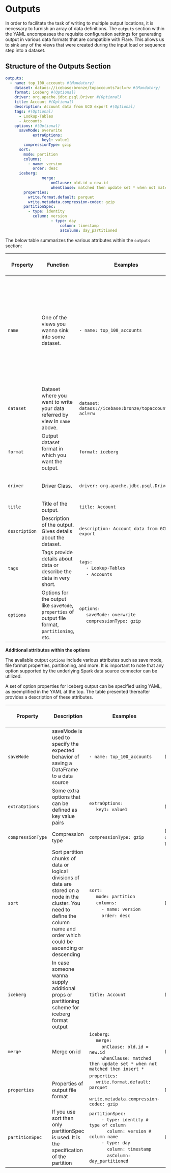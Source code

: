# **Outputs**

In order to facilitate the task of writing to multiple output locations, it is necessary to furnish an array of data definitions. The `outputs` section within the YAML encompasses the requisite configuration settings for generating output in various data formats that are compatible with Flare. This allows us to sink any of the views that were created during the input load or sequence step into a dataset.

## **Structure of the Outputs Section**

```yaml
outputs:
  - name: top_100_accounts #(Mandatory)
    dataset: dataos://icebase:bronze/topaccounts?acl=rw #(Mandatory)
    format: iceberg #(Optional)
    driver: org.apache.jdbc.psql.Driver #(Optional)
    title: Account #(Optional)
    description: Account data from GCD export #(Optional)
    tags: #(Optional)
      - Lookup-Tables
      - Accounts
    options: #(Optional)
      saveMode: overwrite
			extraOptions:
				key1: value1
	    compressionType: gzip
      sort:
        mode: partition
        columns:
          - name: version 
            order: desc 
      iceberg:
				merge:
					onClause: old.id = new.id
					whenClause: matched then update set * when not matched then insert *
        properties:
          write.format.default: parquet
          write.metadata.compression-codec: gzip
        partitionSpec:
          - type: identity 
            column: version
					- type: day
						column: timestamp
						asColumn: day_partitioned
```

The below table summarizes the various attributes within the `outputs` section:

| Property | Function | Examples | Default Value | Possible Values | Note/Rule | Field (Mandatory / Optional) |
| --- | --- | --- | --- | --- | --- | --- |
| `name` | One of the views you wanna sink into some dataset. | `- name: top_100_accounts` | NA | NA | Rules for name: 37 alphanumeric characters and a special character '-' allowed. `[a-z0-9]([-a-z0-9]*[a-z0-9]`. The maximum permissible length for the name is 47 (Note: It is advised to keep the name length less than 30 characters because the orchestration engine behind the scenes adds a Unique ID which is usually 17 characters. Hence reduce the name length to 30.  | Mandatory |
| `dataset` | Dataset where you want to write your data referred by view in `name` above.   | `dataset: dataos://icebase:bronze/topaccounts?acl=rw` | NA | NA | Must be a valid UDL and conform to the form `dataos://[depot]:[collection]/[dataset]`. | Mandatory |
| `format` | Output dataset format in which you want the output. | `format: iceberg` | Depends on the depot type | `iceberg`/`parquet`/`json`/`kafkaavro`/`kafkjson`/`pulsar`/`bigquery`  | Must be a supported format. | Optional |
| `driver` | Driver Class. | `driver: org.apache.jdbc.psql.Driver` | NA | NA | In the case of JDBC depot types, one can override the default driver class.  | Optional |
| `title` | Title of the output. | `title: Account` | NA | NA | NA | Optional |
| `description` | Description of the output. Gives details about the dataset. | `description: Account data from GCD export` | NA | NA | NA | Optional |
| `tags` | Tags provide details about data or describe the data in very short.  | `tags:` <br>&nbsp;&nbsp;&nbsp;&nbsp; `- Lookup-Tables` <br>&nbsp;&nbsp;&nbsp;&nbsp; `- Accounts` | NA | NA | NA | Optional |
| `options` | Options for the output like `saveMode`, `properties` of output file format, `partitioning`, etc. | `options:` <br>&nbsp;&nbsp;&nbsp;&nbsp; `saveMode: overwrite` <br> &nbsp;&nbsp;&nbsp;&nbsp; `compressionType: gzip` | `avro` | `avro`/`spark` | Any option supported by the underlying spark data source connector can be used | Optional |

**Additional attributes within the options**

The available output `options` include various attributes such as save mode, file format properties, partitioning, and more. It is important to note that any option supported by the underlying Spark data source connector can be utilized.

A set of option properties for Iceberg output can be specified using YAML, as exemplified in the YAML at the top. The table presented thereafter provides a description of these attributes.

| Property | Description | Examples | Default Value | Possible Values | Note/Rule | Field (Mandatory / Optional) |
| --- | --- | --- | --- | --- | --- | --- |
| `saveMode` | saveMode is used to specify the expected behavior of saving a DataFrame to a data source  | `- name: top_100_accounts` | NA | `overwrite`/`append` | NA | Optional |
| `extraOptions` | Some extra options that can be defined as key value pairs | `extraOptions:` <br>&nbsp;&nbsp;&nbsp;&nbsp; `key1: value1` | NA | NA | NA | Optional |
| `compressionType` | Compression type  | `compressionType: gzip` | Depends on depot type | `gzip`/`snappy` | NA | Optional |
| `sort` | Sort partition chunks of data or logical divisions of data are stored on a node in the cluster. You need to define the column name and order which could be ascending or descending | `sort:` <br>&nbsp;&nbsp;&nbsp;&nbsp; `mode: partition` <br>&nbsp;&nbsp;&nbsp;&nbsp; `columns:` <br>&nbsp;&nbsp;&nbsp;&nbsp;&nbsp;&nbsp;&nbsp;&nbsp; `- name: version` <br>&nbsp;&nbsp;&nbsp;&nbsp;&nbsp;&nbsp;&nbsp;&nbsp; `order: desc`  | NA | order : `desc`/`asc` | NA | Optional |
| `iceberg` | In case someone wanna supply additional props or partitioning scheme for iceberg format output | `title: Account` | NA | NA | This is specific for the Iceberg kind of dataset | Optional |
| `merge` | Merge on id | `iceberg:` <br>&nbsp;&nbsp;&nbsp;&nbsp; `merge:` <br>&nbsp;&nbsp;&nbsp;&nbsp;&nbsp;&nbsp;&nbsp;&nbsp; `onClause: old.id = new.id` <br>&nbsp;&nbsp;&nbsp;&nbsp;&nbsp;&nbsp;&nbsp;&nbsp; `whenClause: matched then update set * when not matched then insert *` | NA | NA | NA | Optional |
| `properties` | Properties of output file format | `properties:` <br>&nbsp;&nbsp;&nbsp;&nbsp; `write.format.default: parquet` <br>&nbsp;&nbsp;&nbsp;&nbsp; `write.metadata.compression-codec: gzip` | NA | NA | NA | Optional |
| `partitionSpec` | If you use sort then only partitionSpec is used. It is the specification of the partition  | `partitionSpec:` <br>&nbsp;&nbsp;&nbsp;&nbsp;&nbsp;&nbsp;&nbsp;&nbsp; `- type: identity # type of column` <br>&nbsp;&nbsp;&nbsp;&nbsp;&nbsp;&nbsp;&nbsp;&nbsp;&nbsp;&nbsp;&nbsp;&nbsp; `column: version # column name` <br>&nbsp;&nbsp;&nbsp;&nbsp;&nbsp;&nbsp;&nbsp;&nbsp; `- type: day` <br>&nbsp;&nbsp;&nbsp;&nbsp;&nbsp;&nbsp;&nbsp;&nbsp;&nbsp;&nbsp;&nbsp;&nbsp; `column: timestamp` <br>&nbsp;&nbsp;&nbsp;&nbsp;&nbsp;&nbsp;&nbsp;&nbsp;&nbsp;&nbsp;&nbsp;&nbsp; `asColumn: day_partitioned` | NA | NA | NA | Optional |